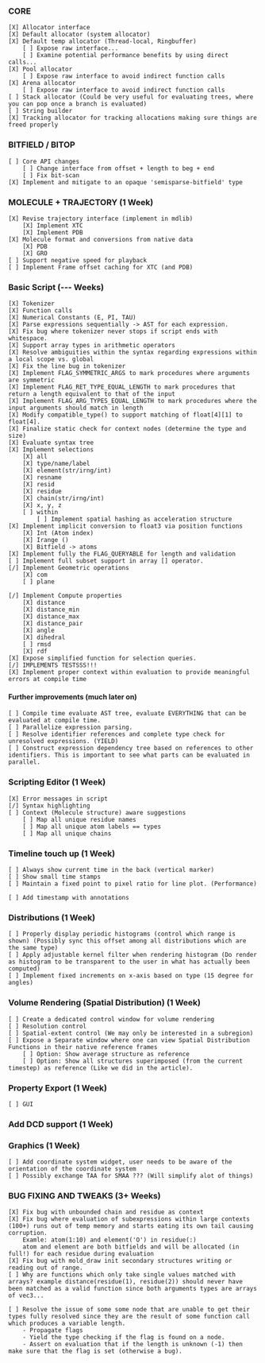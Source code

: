 ### CORE ###
    [X] Allocator interface
    [X] Default allocator (system allocator)
    [X] Default temp allocator (Thread-local, Ringbuffer)
        [ ] Expose raw interface...
        [ ] Examine potential performance benefits by using direct calls...
    [X] Pool allocator
        [ ] Expose raw interface to avoid indirect function calls
    [X] Arena allocator
        [ ] Expose raw interface to avoid indirect function calls
    [ ] Stack allocator (Could be very useful for evaluating trees, where you can pop once a branch is evaluated)
    [ ] String builder
    [X] Tracking allocator for tracking allocations making sure things are freed properly

### BITFIELD / BITOP ###
    [ ] Core API changes
        [ ] Change interface from offset + length to beg + end
        [ ] Fix bit-scan
    [X] Implement and mitigate to an opaque 'semisparse-bitfield' type

### MOLECULE + TRAJECTORY (1 Week) ###
    [X] Revise trajectory interface (implement in mdlib)
        [X] Implement XTC
        [X] Implement PDB
    [X] Molecule format and conversions from native data
        [X] PDB
        [X] GRO
    [ ] Support negative speed for playback
    [ ] Implement Frame offset caching for XTC (and PDB)

### Basic Script (--- Weeks) ### 
    [X] Tokenizer
    [X] Function calls
    [X] Numerical Constants (E, PI, TAU)
    [X] Parse expressions sequentially -> AST for each expression.
    [X] Fix bug where tokenizer never stops if script ends with whitespace.
    [X] Support array types in arithmetic operators
    [X] Resolve ambiguities within the syntax regarding expressions within a local scope vs. global
    [X] Fix the line bug in tokenizer
    [X] Implement FLAG_SYMMETRIC_ARGS to mark procedures where arguments are symmetric
    [X] Implement FLAG_RET_TYPE_EQUAL_LENGTH to mark procedures that return a length equivalent to that of the input
    [X] Implement FLAG_ARG_TYPES_EQUAL_LENGTH to mark procedures where the input arguments should match in length
    [X] Modify compatible_type() to support matching of float[4][1] to float[4].
    [X] Finalize static check for context nodes (determine the type and size)
    [X] Evaluate syntax tree
    [X] Implement selections
        [X] all
        [X] type/name/label
        [X] element(str/irng/int)
        [X] resname
        [X] resid
        [X] residue
        [X] chain(str/irng/int)
        [X] x, y, z
        [ ] within
            [ ] Implement spatial hashing as acceleration structure
    [X] Implement implicit conversion to float3 via position functions
        [X] Int (Atom index)
        [X] Irange ()
        [X] Bitfield -> atoms
    [X] Implement fully the FLAG_QUERYABLE for length and validation
    [ ] Implement full subset support in array [] operator.
    [/] Implement Geometric operations
        [X] com
        [ ] plane

    [/] Implement Compute properties
        [X] distance
        [X] distance_min
        [X] distance_max
        [X] distance_pair
        [X] angle
        [X] dihedral
        [ ] rmsd
        [X] rdf
    [X] Expose simplified function for selection queries.
    [/] IMPLEMENTS TESTSSS!!!
    [X] Implement proper context within evaluation to provide meaningful errors at compile time


#### Further improvements (much later on) ####
    [ ] Compile time evaluate AST tree, evaluate EVERYTHING that can be evaluated at compile time.
    [ ] Parallelize expression parsing.
    [ ] Resolve identifier references and complete type check for unresolved expressions. (YIELD)
    [ ] Construct expression dependency tree based on references to other identifiers. This is important to see what parts can be evaluated in parallel.

### Scripting Editor (1 Week) ###
    [X] Error messages in script
    [/] Syntax highlighting
    [ ] Context (Molecule structure) aware suggestions
        [ ] Map all unique residue names
        [ ] Map all unique atom labels == types
        [ ] Map all unique chains

### Timeline touch up (1 Week) ###
    [ ] Always show current time in the back (vertical marker)
    [ ] Show small time stamps
    [ ] Maintain a fixed point to pixel ratio for line plot. (Performance)

    [ ] Add timestamp with annotations

### Distributions (1 Week) ###
    [ ] Properly display periodic histograms (control which range is shown) (Possibly sync this offset among all distributions which are the same type)
    [ ] Apply adjustable kernel filter when rendering histogram (Do render as histogram to be transparent to the user in what has actually been computed)
    [ ] Implement fixed increments on x-axis based on type (15 degree for angles)

### Volume Rendering (Spatial Distribution) (1 Week) ###
    [ ] Create a dedicated control window for volume rendering
    [ ] Resolution control
    [ ] Spatial-extent control (We may only be interested in a subregion)
    [ ] Expose a Separate window where one can view Spatial Distribution Functions in their native reference frames
        [ ] Option: Show average structure as reference
        [ ] Option: Show all structures superimposed (from the current timestep) as reference (Like we did in the article).

### Property Export (1 Week) ###
    [ ] GUI

### Add DCD support (1 Week) ###

### Graphics (1 Week) ###
    [ ] Add coordinate system widget, user needs to be aware of the orientation of the coordinate system
    [ ] Possibly exchange TAA for SMAA ??? (Will simplify alot of things)

### BUG FIXING AND TWEAKS (3+ Weeks) ###

    [X] Fix bug with unbounded chain and residue as context
    [X] Fix bug where evaluation of subexpressions within large contexts (100+) runs out of temp memory and starts eating its own tail causing corruption.
        Examle: atom(1:10) and element('O') in residue(:)
        atom and element are both bitfields and will be allocated (in full!) for each residue during evaluation
    [X] Fix bug with mold_draw init secondary structures writing or reading out of range. 
    [ ] Why are functions which only take single values matched with arrays? example distance(residue(1), residue(2)) should never have been matched as a valid function since both arguments types are arrays of vec3...

    [ ] Resolve the issue of some some node that are unable to get their types fully resolved since they are the result of some function call which produces a variable length.
        - Propagate flags
        - Yield the type checking if the flag is found on a node.
        - Assert on evaluation that if the length is unknown (-1) then make sure that the flag is set (otherwise a bug).